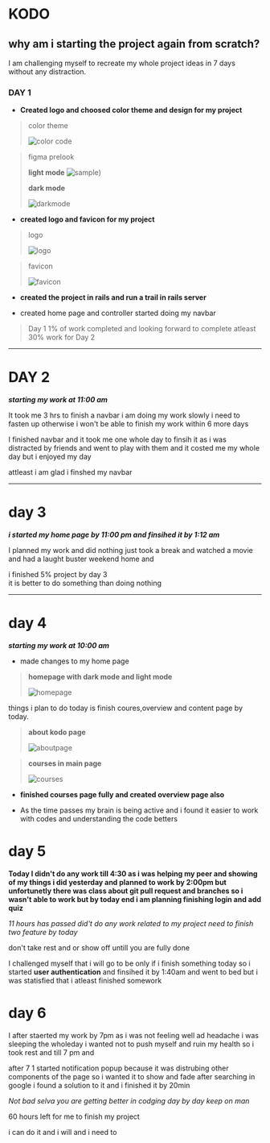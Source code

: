 # KODO
 
## why am i starting the project again from scratch?
   I am challenging  myself to recreate my whole project ideas in 7 days without any distraction.

### DAY 1
 * **Created logo and choosed color theme and   design for my project**

  > color theme 
  >
  >![color code](/app/assets/images/readme/ct.png)

  >figma prelook
  >
  > **light mode**
  >![sample](/app/assets/images/readme/lm.png))
  >
  >**dark mode**
  >
  >![darkmode](/app/assets/images/readme/dm.png)
  
* **created logo and favicon for my project** 

> logo 
> 
> ![logo](app/assets/images/logo.png)

> favicon 
> 
> ![favicon](app/assets/images/favicon.png)

* **created the project in rails and run a trail in rails server**

* created home page and controller started doing my navbar 

> Day 1 1% of work completed and looking forward to complete atleast 30% work for Day 2

 ---

 # DAY 2

 ***starting my work at 11:00 am***

 It took me 3 hrs to finish a navbar i am doing my work slowly i need to fasten up otherwise i won't be able to finish my work within  6 more days 

 I finished navbar and it took me one whole day to finsih it as i was distracted by friends and went to play with them and it costed me my whole day but i enjoyed my day 

 attleast i am glad i finshed my navbar

 ---

 # day 3 

 ***i started my home page by 11:00 pm and finsihed it by 1:12 am***

I planned my work and did nothing just took a break and watched a movie and had a laught buster weekend home and 

i finished 5% project by day 3  
it is better to do something than doing nothing


---

# day 4

 ***starting my work at 10:00 am***

 * made changes to my home page 

 >**homepage with dark mode and light mode**
 >
 >
 >![homepage](/app/assets/images/readme/hom.png)

 things i plan to do today is finish coures,overview and content page by today.


 >**about kodo page** 
>
>![aboutpage](/app/assets/images/readme/about.png)



>**courses in main page**
>
>
>![courses](app/assets/images/readme/lc.png)


 * **finished courses page fully and created overview page also**

* As the time passes my brain is being active and i found it easier to work with codes and understanding the code betters 


# day 5

**Today I didn't do any work till 4:30 as i was helping my peer and showing of my things i did yesterday and planned to work by 2:00pm but unfortunetly there was class about git pull request and branches so i wasn't able to work but by today end  i am planning finishing login and add quiz** 

*11 hours has passed did't do any work related to my project need to finish two feature by today* 


don't take rest and or show off untill you are fully done

I challenged myself that i will go to be only if i finish something today so i started **user authentication**  and finsihed it by 1:40am and went to bed but i was statisfied that i atleast finished somework
# day 6 
I after  staerted my work by 7pm as i was not feeling well ad headache i was sleeping the wholeday i wanted not to push myself and ruin my health so i took rest and till 7 pm and 

after 7 1 started notification popup because it was distrubing other components of the page so i wanted it to show and fade after searching in google i found a solution to it and i finished it by 20min 

*Not bad selva you are getting better in codging day by day  keep on man*

60 hours left for me to finish my project

i can do it and i will and i need to 
